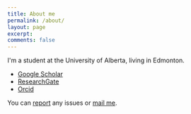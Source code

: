 ```yaml
---
title: About me
permalink: /about/
layout: page
excerpt: 
comments: false
---
```


I'm a student at the University of Alberta, living in Edmonton.  


<!-- - [Linkedin](http://linkedin.com/in/oguzhandogru) -->
- [Google Scholar](https://scholar.google.ca/citations?user=JSbo0GcAAAAJ&hl=en)
- [ResearchGate](https://www.researchgate.net/profile/Oguzhan-Dogru-2)
- [Orcid](https://orcid.org/0000-0002-6745-4117)
<!-- - <a href="mailto:oguzhan.dogru@protonmail.com">E-Mail</a> -->


You can [report](http://github.com/oguzhan-dogru/od_blog3/issues/new) any issues or <a href="mailto:oguzhan.dogru@protonmail.com">mail me</a>. 
